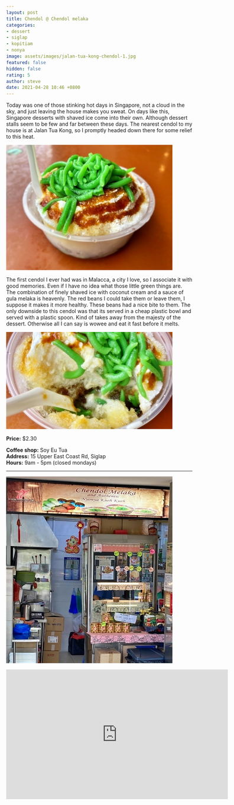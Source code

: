 ```yaml
---
layout: post
title: Chendol @ Chendol melaka
categories:
- dessert
- siglap
- kopitiam
- nonya
image: assets/images/jalan-tua-kong-chendol-1.jpg
featured: false
hidden: false
rating: 5
author: steve
date: 2021-04-28 10:46 +0800
---
```

Today was one of those stinking hot days in Singapore, not a cloud in the sky, and just leaving the house makes you sweat. On days like this, Singapore desserts with shaved ice come into their own. Although dessert stalls seem to be few and far between these days. The nearest cendol to my house is at Jalan Tua Kong, so I promptly headed down there for some relief to this heat.

![Cendol](/assets/images/jalan-tua-kong-chendol-4.jpg "Cendol")

The first cendol I ever had was in Malacca, a city I love, so I associate it with good memories. Even if I have no idea what those little green things are. The combination of finely shaved ice with coconut cream and a sauce of gula melaka is heavenly. The red beans I could take them or leave them, I suppose it makes it more healthy. These beans had a nice bite to them. The only downside to this cendol was that its served in a cheap plastic bowl and served with a plastic spoon. Kind of takes away from the majesty of the dessert. Otherwise all I can say is wowee and eat it fast before it melts.

![Cendol closeup](/assets/images/jalan-tua-kong-chendol-2.jpg "Cendol closeup")

**Price:** $2.30  

**Coffee shop:** Soy Eu Tua  
**Address:** 15 Upper East Coast Rd, Siglap  
**Hours:** 9am - 5pm (closed mondays)

***  

![Cendol melaka](/assets/images/jalan-tua-kong-chendol-3.jpg "Cendol melaka")

<iframe src="https://www.google.com/maps/embed?pb=!1m14!1m8!1m3!1d15955.08339107152!2d103.9257479!3d1.312931!3m2!1i1024!2i768!4f13.1!3m3!1m2!1s0x0%3A0x2e291e2efa1806eb!2sSoy%20Eu%20Tua%20Coffee%20Shop!5e0!3m2!1sen!2ssg!4v1617203534419!5m2!1sen!2ssg" width="600" height="350" style="border:0;" allowfullscreen="" loading="lazy"></iframe>